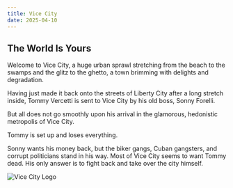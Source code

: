 ```yaml
--- 
title: Vice City 
date: 2025-04-10
--- 
```



## The World Is Yours

Welcome to Vice City, a huge urban sprawl stretching from the beach to the swamps and the glitz to the ghetto, a town brimming with delights and degradation.


Having just made it back onto the streets of Liberty City after a long stretch inside, Tommy Vercetti is sent to Vice City by his old boss, Sonny Forelli. 

But all does not go smoothly upon his arrival in the glamorous, hedonistic metropolis of Vice City. 

Tommy is set up and loses everything. 

Sonny wants his money back, but the biker gangs, Cuban gangsters, and corrupt politicians stand in his way. Most of Vice City seems to want Tommy dead. His only answer is to fight back and take over the city himself.



![Vice City Logo](https://www.igrandtheftauto.com/content/images/2646-gtavc-little-havana-vice-city.jpg)
